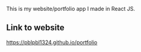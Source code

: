 This is my website/portfolio app I made in React JS.

## Link to website 
https://pblpbl1324.github.io/portfolio
